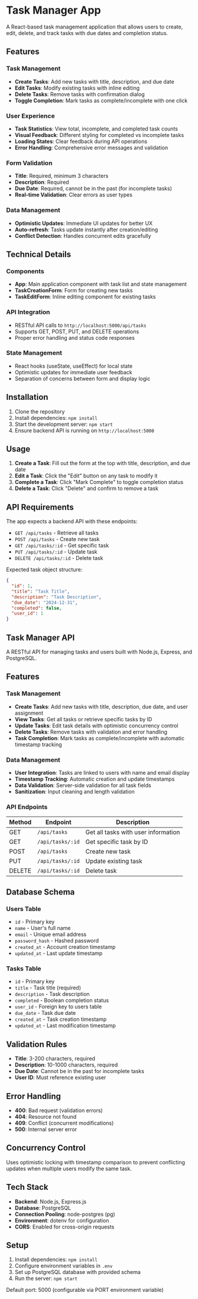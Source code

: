 # Task Manager App

A React-based task management application that allows users to create, edit, delete, and track tasks with due dates and completion status.

## Features

### Task Management
- **Create Tasks**: Add new tasks with title, description, and due date
- **Edit Tasks**: Modify existing tasks with inline editing
- **Delete Tasks**: Remove tasks with confirmation dialog
- **Toggle Completion**: Mark tasks as complete/incomplete with one click

### User Experience
- **Task Statistics**: View total, incomplete, and completed task counts
- **Visual Feedback**: Different styling for completed vs incomplete tasks
- **Loading States**: Clear feedback during API operations
- **Error Handling**: Comprehensive error messages and validation

### Form Validation
- **Title**: Required, minimum 3 characters
- **Description**: Required
- **Due Date**: Required, cannot be in the past (for incomplete tasks)
- **Real-time Validation**: Clear errors as user types

### Data Management
- **Optimistic Updates**: Immediate UI updates for better UX
- **Auto-refresh**: Tasks update instantly after creation/editing
- **Conflict Detection**: Handles concurrent edits gracefully

## Technical Details

### Components
- **App**: Main application component with task list and state management
- **TaskCreationForm**: Form for creating new tasks
- **TaskEditForm**: Inline editing component for existing tasks

### API Integration
- RESTful API calls to `http://localhost:5000/api/tasks`
- Supports GET, POST, PUT, and DELETE operations
- Proper error handling and status code responses

### State Management
- React hooks (useState, useEffect) for local state
- Optimistic updates for immediate user feedback
- Separation of concerns between form and display logic

## Installation

1. Clone the repository
2. Install dependencies: `npm install`
3. Start the development server: `npm start`
4. Ensure backend API is running on `http://localhost:5000`

## Usage

1. **Create a Task**: Fill out the form at the top with title, description, and due date
2. **Edit a Task**: Click the "Edit" button on any task to modify it
3. **Complete a Task**: Click "Mark Complete" to toggle completion status
4. **Delete a Task**: Click "Delete" and confirm to remove a task

## API Requirements

The app expects a backend API with these endpoints:
- `GET /api/tasks` - Retrieve all tasks
- `POST /api/tasks` - Create new task
- `GET /api/tasks/:id` - Get specific task
- `PUT /api/tasks/:id` - Update task
- `DELETE /api/tasks/:id` - Delete task

Expected task object structure:
```json
{
  "id": 1,
  "title": "Task Title",
  "description": "Task Description",
  "due_date": "2024-12-31",
  "completed": false,
  "user_id": 1
}
```
## Task Manager API

A RESTful API for managing tasks and users built with Node.js, Express, and PostgreSQL.

## Features

### Task Management
- **Create Tasks**: Add new tasks with title, description, due date, and user assignment
- **View Tasks**: Get all tasks or retrieve specific tasks by ID
- **Update Tasks**: Edit task details with optimistic concurrency control
- **Delete Tasks**: Remove tasks with validation and error handling
- **Task Completion**: Mark tasks as complete/incomplete with automatic timestamp tracking

### Data Management
- **User Integration**: Tasks are linked to users with name and email display
- **Timestamp Tracking**: Automatic creation and update timestamps
- **Data Validation**: Server-side validation for all task fields
- **Sanitization**: Input cleaning and length validation

### API Endpoints

| Method | Endpoint | Description |
|--------|----------|-------------|
| GET | `/api/tasks` | Get all tasks with user information |
| GET | `/api/tasks/:id` | Get specific task by ID |
| POST | `/api/tasks` | Create new task |
| PUT | `/api/tasks/:id` | Update existing task |
| DELETE | `/api/tasks/:id` | Delete task |

## Database Schema

### Users Table
- `id` - Primary key
- `name` - User's full name
- `email` - Unique email address
- `password_hash` - Hashed password
- `created_at` - Account creation timestamp
- `updated_at` - Last update timestamp

### Tasks Table
- `id` - Primary key
- `title` - Task title (required)
- `description` - Task description
- `completed` - Boolean completion status
- `user_id` - Foreign key to users table
- `due_date` - Task due date
- `created_at` - Task creation timestamp
- `updated_at` - Last modification timestamp

## Validation Rules

- **Title**: 3-200 characters, required
- **Description**: 10-1000 characters, required
- **Due Date**: Cannot be in the past for incomplete tasks
- **User ID**: Must reference existing user

## Error Handling

- **400**: Bad request (validation errors)
- **404**: Resource not found
- **409**: Conflict (concurrent modifications)
- **500**: Internal server error

## Concurrency Control

Uses optimistic locking with timestamp comparison to prevent conflicting updates when multiple users modify the same task.

## Tech Stack

- **Backend**: Node.js, Express.js
- **Database**: PostgreSQL
- **Connection Pooling**: node-postgres (pg)
- **Environment**: dotenv for configuration
- **CORS**: Enabled for cross-origin requests

## Setup

1. Install dependencies: `npm install`
2. Configure environment variables in `.env`
3. Set up PostgreSQL database with provided schema
4. Run the server: `npm start`

Default port: 5000 (configurable via PORT environment variable)
